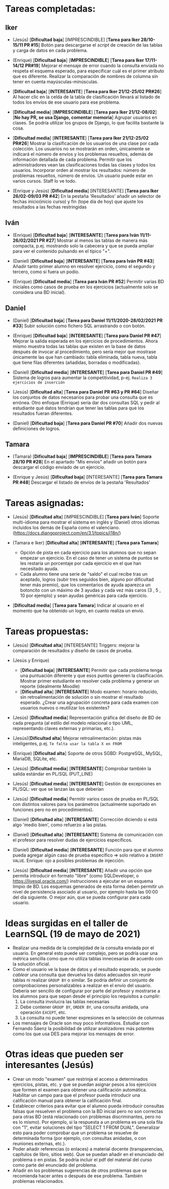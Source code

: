 # Tareas completadas:

## Iker

* (Jesús) [**Dificultad baja**] [IMPRESCINDIBLE] [**Tarea para Iker 28/10-15/11 PR #15**]
 Botón para descargarse el *script* de creación de las tablas y carga de datos en cada problema.
 
 * (Enrique) [**Dificultad baja**] [**IMPRESCINDIBLE**] [**Tarea para Iker 17/11-14/12 PR#19**]
Mejorar el mensaje de error cuando la consulta enviada no respeta el 
esquema esperado, para especificar cuál es el primer atributo que es
diferente. Realizar la comparación de nombres de columna sin tener 
en cuenta mayúsculas-minúsculas.

* [**Dificultad baja**] [**INTERESANTE**]  [**Tarea para Iker 21/12-25/02 PR#26**]
Al hacer clic en la celda de la tabla de clasificación llevará al listado de todos los envíos de ese usuario para ese problema.

* [**Dificultad media**] [**IMPRESCINDIBLE**]  [**Tarea para Iker 21/12-08/02**] [**No hay PR, se usa Django, comentar memoria**]
Agrupar usuarios en clases. Se podría utilizar los grupos de Django, lo que facilita bastante la cosa.

* [**Dificultad media**] [**INTERESANTE**]  [**Tarea para Iker 21/12-25/02 PR#26**]
Mostrar la clasificación de los usuarios de una clase por cada colección. Los usuarios no se mostrarán en orden,
únicamente se indicará el número de envíos y los problemas resueltos, además de información detallada de cada problema.
Permitir que los administradores vean las clasificaciones todas las clases y todos los usuarios. 
Incorporar orden al mostrar los resultados: número de problemas resueltos, número de envíos.
Un usuario puede estar en varios cursos. Staff lo ve todo.

* (Enrique y Jesús) [**Dificultad media**] [INTERESANTE] [**Tarea para Iker 26/02-09/03 PR #42**]
  En la pestaña 'Resultados' añadir un selector de fechas inicio(inicio curso) y fin (tope día de hoy) que ajuste los resultados a las fechas restringidas


## Iván

* (Enrique) [**Dificultad baja**] [**INTERESANTE**] [**Tarea para Iván 11/11-26/02/2021 PR #27**]
 Mostrar al menos las tablas de manera más compacta, p.ej. mostrando 
 solo la cabecera y que se pueda ampliar para ver el contenido pulsando 
 en el típico "+".
 
* (Daniel) [**Dificultad baja**] [**INTERESANTE**] [**Tarea para Iván PR #43**]
Añadir tanto primer alumno en resolver ejercicio, como el segundo y tercero, como si fuera un podio.   

* (Enrique) [**Dificultad media**] [**Tarea para Iván PR #52**]
Permitir varias BD iniciales como casos de prueba en los ejercicios (actualmente solo se considera una BD inicial). 


 
## Daniel

 * (Daniel) [**Dificultad baja**] [**Tarea para Daniel 11/11/2020-28/02/2021 PR #33**]
Subir solución como fichero SQL arrastrando o con botón.

* (Enrique) [**Dificultad baja**] [**INTERESANTE**] [**Tarea para Daniel PR #47**]
Mejorar la salida esperada en los ejercicios de procedimientos.
Ahora mismo muestra todas las tablas que existen en la base de 
datos después de invocar al procedimiento, pero sería mejor que
mostrase únicamente las que han cambiado: tabla eliminada, tabla 
nueva, tabla que tiene filas diferentes (añadidas, borradas o 
modificadas).

* (Daniel) [**Dificultad media**] [**INTERESANTE**] [**Tarea para Daniel PR #49**]
Sistema de logros para aumentar la competitividad, p-ej. `Realiza 3 ejercicios de inserción`

* (Jesús) [**Dificultad alta**] [**Tarea para Daniel PR #63 y PR #64**]
Diseñar los conjuntos de datos necesarios para probar una consulta que es errónea. Otro enfoque (Enrique) sería dar dos consultas SQL y pedir al estudiante qué datos tendrían que tener las tablas para que los resultados fueran diferentes.
  
* (Daniel) [**Dificultad baja**] [**Tarea para Daniel PR #70**]
Añadir dos nuevas definiciones de logros.



## Tamara 
 
* (Tamara) [**Dificultad baja**] [**IMPRESCINDIBLE**] [**Tarea para Tamara 28/10 PR #28**]
En el apartado "Mis envíos" añadir un botón para descargar el código enviado de un ejercicio.

* (Enrique y Jesús) [**Dificultad baja**] [INTERESANTE] [**Tarea para Tamara PR #48**]
  Descargar el listado de envíos de la pestaña 'Resultados'



# Tareas asignadas:

* (Jesús) [**Dificultad alta**] [IMPRESCINDIBLE] [**Tarea para Iván**]
 Soporte multi-idioma para mostrar el sistema en inglés y (Daniel) otros idiomas incluidos los demás de España como el valenciano. (https://docs.djangoproject.com/en/3.1/topics/i18n/)
 
* (Tamara e Iker) [**Dificultad alta**] [**INTERESANTE**] [**Tarea para Tamara**]
    * Opción de pista en cada ejercicio para los alumnos que no sepan empezar un ejercicio. En el caso de tener un sistema de puntos se les restaría un porcentaje por cada ejercicio en el que han necesitado ayuda.
    * Cada alumno tiene una serie de "saldo" el cual recibe tras un aceptado, logros (subir tres seguidos bien, alguno por dificultad tener más premio), que los comentarios de ayuda aparezca un botoncito con un máximo de 3 ayudas y cada vez más caros (3 , 5 , 10 por ejemplo) y sean ayudas genéricas para cada ejercicio.

* [**Dificultad media**] [**Tarea para Tamara**]
Indicar al usuario en el momento que ha obtenido un logro, en cuanto realiza un envío.


# Tareas propuestas:

* (Jesús) [**Dificultad alta**] [INTERESANTE]
 Triggers: mejorar la comparación de resultados y diseño de casos de prueba.

* (Jesús y Enrique) 
     * [**Dificultad baja**] [**INTERESANTE**] Permitir que cada problema tenga una puntuación diferente y que esos
       puntos generen la clasificación. Mostrar primer estudiante en resolver cada problema y generar un reporte (idealmente Moodle)
     * [**Dificultad alta**] [**INTERESANTE**] Modo examen: horario reducido, sin retroalimentación de solución o sin mostrar el resultado esperado. ¿Crear una agrupación concreta para cada examen con usuarios nuevos o reutilizar los existentes?

* (Jesús) [**Dificultad media**] 
 Representación gráfica del diseño de BD de cada pregunta (al estilo del modelo relacional o tipo UML, representando claves externas y primarias, etc.). 
  
* (Jesús)[**Dificultad alta**]
 Mejorar retroalimentación: pistas más inteligentes, p.ej. `Te falta usar la tabla X en FROM`

* (Enrique) [**Dificultad alta**]
Soporte de otros SGBD: PostgreSQL, MySQL, MariaDB, SQLite, etc.

* (Jesús) [**Dificultad media**] [**INTERESANTE**]
Comprobar también la salida estándar en PL/SQL (PUT_LINE)

* (Jesús) [**Dificultad media**] [**INTERESANTE**]
Gestión de excepciones en PL/SQL: ver que se lanzan las que deberían

* (Jesús) [**Dificultad media**]
Permitir varios casos de prueba en PL/SQL con distintos valores para los parámetros (actualmente suportado en funciones pero no en procedimientos).

* (Daniel) [**Dificultad alta**] [**INTERESANTE**]
Corrección diciendo si está algo 'medio bien', como refuerzo a las pistas.

* (Daniel) [**Dificultad alta**] [**INTERESANTE**]
Sistema de comunicación con el profesor para resolver dudas de ejercicios específicos.

* (Daniel) [**Dificultad media**] [**INTERESANTE**]
Función para que el alumno pueda agregar algún caso de prueba específico => solo relativo a `INSERT VALUE`.
Enrique: ojo a posibles problemas de injección.

* (Jesús) [**Dificultad media**] [**INTERESANTE**]
Añadir una opción que permita introducir en formato "libre" (como
SQLDeveloper, o https://livesql.oracle.com/) instrucciones a ejecutar
en un esquema limpio de BD. Los esquemas generados de esta forma deben
permitir un nivel de persistencia asociado al usuario, por ejemplo
hasta las 00:00 del día siguiente. O mejor aún, que se pueda
configurar para cada usuario.
  
# Ideas surgidas en el taller de LearnSQL (19 de mayo de 2021)
* Realizar una medida de la complejidad de la consulta enviada por el usuario. 
  En general esto puede ser complejo, pero se podría usar una métrica sencilla como
  que no utiliza tablas innecesarias de acuerdo con la solución oficial.
* Como el usuario ve la base de datos y el resultado esperado, se puede *cablear*
  una consulta que devuelva los datos adecuados sin reunir tablas ni realizar 
  `GROUP BY` o similar. Se podría definir un conjunto de comprobaciones personalizables
  a realizar en el envío del usuario. Debería ser sencillo de configurar por parte del 
  profesor y mostrarse a los alumnos para que sepan desde el principio los requisitos 
  a cumplir:
   1. La consulta involucra las tablas necesarias
   1. Debe contener `GROUP BY`, `ORDER BY`, una consulta anidada, una operación `EXCEPT`,
      etc.
   1. La consulta no puede tener expresiones en la selección de columnas
* Los mensajes de Oracle son muy poco informativos. Estudiar con Fernando Sáenz la
  posibilidad de utilizar analizadores más potentes como los que usa DES para mejorar
  los mensajes de error.

# Otras ideas que pueden ser interesantes (Jesús)
* Crear un modo "examen" que restrinja el acceso a determinados ejercicios, pistas, etc. 
  y que se puedan asignar pesos a los ejercicios que formen el examen para obtener una
  calificación automática. Habilitar un campo para que el profesor pueda introducir una 
  calificación manual para obtener la calificación final.
* Establecer criterios para evitar que el alumno pueda introducir consultas falsas que 
  resuelven el problema con la BD inicial pero no son correctas para otras BD (está 
  relacionado con problemas discriminantes, pero no es lo mismo). Por ejemplo, si la 
  respuesta a un problema es una sola fila con "1", evitar soluciones del tipo "SELECT 1 
  FROM DUAL". Generalizar esto para poder comprobar que un problema se resuelve de 
  determinada forma (por ejemplo, con consultas anidadas, o con reuniones externas,
  etc.).
* Poder añadir referencias (o enlaces) a material docente (transparencias, capítulos de 
  libro, sitios web). Que se puedan añadir en el enunciado del problema o en pistas. Se 
  podría incluir el pdf del material del curso como parte del enunciado del problema.
* Añadir en los problemas sugerencias de otros problemas que se recomienda hacer antes
  o después de ese problema. También problemas relacionados.
